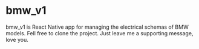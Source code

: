 # bmw_v1
bmw_v1 is React Native app for managing the electrical schemas of BMW models.
Fell free to clone the project.
Just leave me a supporting message, love you.
